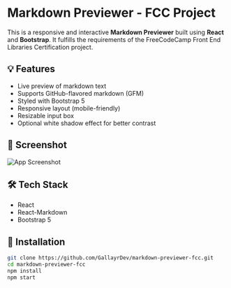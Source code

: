 # Markdown Previewer - FCC Project

This is a responsive and interactive **Markdown Previewer** built using **React** and **Bootstrap**. It fulfills the requirements of the FreeCodeCamp Front End Libraries Certification project.

## 💡 Features

- Live preview of markdown text
- Supports GitHub-flavored markdown (GFM)
- Styled with Bootstrap 5
- Responsive layout (mobile-friendly)
- Resizable input box
- Optional white shadow effect for better contrast

## 📸 Screenshot

![App Screenshot](./screenshot.png) <!-- Replace with actual screenshot path -->

## 🛠️ Tech Stack

- React
- React-Markdown
- Bootstrap 5

## 🚀 Installation

```bash
git clone https://github.com/GallayrDev/markdown-previewer-fcc.git
cd markdown-previewer-fcc
npm install
npm start
